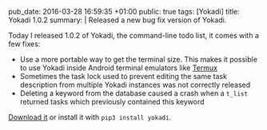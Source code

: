 pub_date: 2016-03-28 16:59:35 +01:00
public: true
tags: [Yokadi]
title: Yokadi 1.0.2
summary: |
    Released a new bug fix version of Yokadi.

Today I released 1.0.2 of Yokadi, the command-line todo list, it comes with a few fixes:

- Use a more portable way to get the terminal size. This makes it possible to use Yokadi inside Android terminal emulators like [Termux][]
- Sometimes the task lock used to prevent editing the same task description from multiple Yokadi instances was not correctly released
- Deleting a keyword from the database caused a crash when a `t_list` returned tasks which previously contained this keyword

[Download it][dl] or install it with `pip3 install yokadi`.

[dl]: http://yokadi.github.io/download.html

[Termux]: https://termux.com
